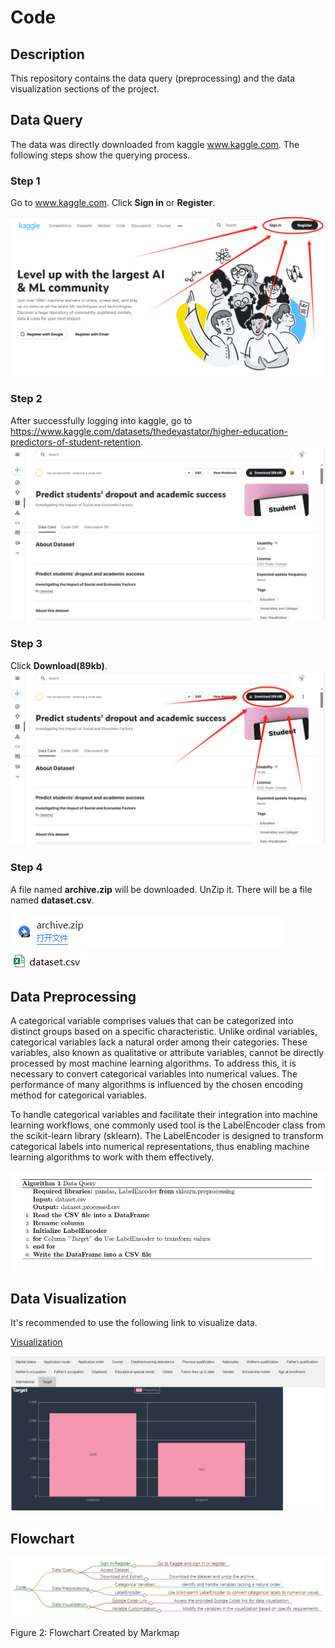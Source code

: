 # Code

## Description

This repository contains the data query (preprocessing) and the data visualization sections of the project.

## Data Query

The data was directly downloaded from kaggle www.kaggle.com. The following steps show the querying process.

### Step 1

Go to www.kaggle.com. Click **Sign in** or **Register**.

<img src="Step1.png" alt="Step1">

### Step 2

After successfully logging into kaggle, go to https://www.kaggle.com/datasets/thedevastator/higher-education-predictors-of-student-retention.
<img src="Step2.png" alt="Step2">

### Step 3

Click **Download(89kb)**.
<img src="Step3.png" alt="Step3">

### Step 4

A file named **archive.zip** will be downloaded. UnZip it. There will be a file named **dataset.csv**.

<img src="Step4-1.png" alt="Step4-1">

<img src="Step4-2.png" alt="Step4-2">

## Data Preprocessing

A categorical variable comprises values that can be categorized into distinct groups based on a specific characteristic. Unlike ordinal variables, categorical variables lack a natural order among their categories. These variables, also known as qualitative or attribute variables, cannot be directly processed by most machine learning algorithms. To address this, it is necessary to convert categorical variables into numerical values. The performance of many algorithms is influenced by the chosen encoding method for categorical variables.

To handle categorical variables and facilitate their integration into machine learning workflows, one commonly used tool is the LabelEncoder class from the scikit-learn library (sklearn). The LabelEncoder is designed to transform categorical labels into numerical representations, thus enabling machine learning algorithms to work with them effectively.

<img src="Pseudocode.png" alt="Pseudocode">

## Data Visualization

It's recommended to use the following link to visualize data.

[Visualization](https://colab.research.google.com/drive/1sOyhy07Wqr4DO9uS9iq0C0q5Q9HYoWwU?usp=sharing)

<img src="Example.png" alt="Example">

## Flowchart

<img src="Flowchart_Code.png" alt="Flowchart">

Figure 2: Flowchart Created by Markmap
